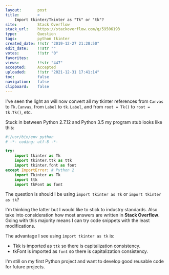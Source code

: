```yaml
---
layout:       post
title:        >
    Import tkinter∕Tkinter as "Tk" or "tk"?
site:         Stack Overflow
stack_url:    https://stackoverflow.com/q/59506193
type:         Question
tags:         python tkinter
created_date: !!str "2019-12-27 21:28:50"
edit_date:    !!str ""
votes:        !!str "0"
favorites:    
views:        !!str "447"
accepted:     Accepted
uploaded:     !!str "2021-12-31 17:41:14"
toc:          false
navigation:   false
clipboard:    false
---
```


I've seen the light an will now convert all my tkinter references from `Canvas` to `Tk.Canvas`, from `Label` to `tk.Label`, and from `root = Tk()` to `root = tk.Tk()`, etc.

Stuck in between Python 2.7.12 and Python 3.5 my program stub looks like this:

``` python
#!/usr/bin/env python
# -*- coding: utf-8 -*-

try:
    import tkinter as Tk
    import tkinter.ttk as ttk
    import tkinter.font as font
except ImportError: # Python 2
    import Tkinter as Tk
    import ttk
    import tkFont as font
```

The question is should I be using `import tkinter as Tk` or `import tkinter as tk`?

I'm thinking the latter but I would like to stick to industry standards. Also take into consideration how most answers are written in **Stack Overflow**. Going with this majority means I can try code snippets with the least modifications.

The advantage I see using `import tkinter as tk` is:

- Tkk is imported as `ttk` so there is capitalization consistency.
- tkFont is imported as `font` so there is capitalization consistency.

I'm still on my first Python project and want to develop good reusable code for future projects.
